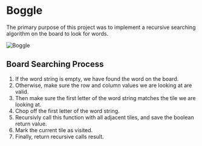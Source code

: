 # Boggle
The primary purpose of this project was to implement a recursive searching algorithm on the board to look for words.

<img src="https://cloud.githubusercontent.com/assets/10458699/7106758/c581c778-e101-11e4-8749-98ba95219298.png"
 alt="Boggle" title="boggle" align="center" />

## Board Searching Process

1. If the word string is empty, we have found the word on the board.
2. Otherwise, make sure the row and column values we are looking at are valid.
3. Then make sure the first letter of the word string matches the tile we are looking at.
4. Chop off the first letter of the word string.
5. Recursivly call this function with all adjacent tiles, and save the boolean return value.
6. Mark the current tile as visited.
7. Finally, return recursive calls result.
